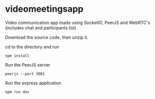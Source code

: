 # videomeetingsapp
Video communication app made using SocketIO, PeerJS and WebRTC's (includes chat and participants list)

Download the source code, then unzip it.

cd to the directory and run

```
npm install
```

Run the PeerJS server

```
peerjs --port 3001
```

Run the express application

```
npm run dev
```
